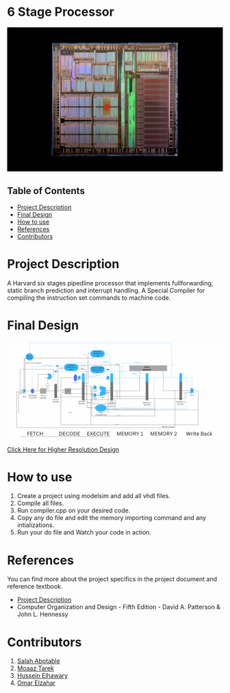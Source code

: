 # 6 Stage Processor
<div align="center"><img src="processor.jpg" alt="processor"></div>

## Table of Contents

* [Project Description](#Project-Description)
* [Final Design](#Final-Design)
* [How to use](#How-to-use)
* [References](#References)
* [Contributors](#Contributors)

# Project Description
A Harvard six stages pipedline processor that implements fullforwarding, static branch prediction and interrupt handling.
A Special Compiler for compiling the instruction set commands to machine code.

# Final Design
![6StageProcessor drawio](processor.PNG)

[Click Here for Higher Resolution Design](https://www.canva.com/design/DAFf1KubZrc/6x8z1np1Zx5c2jGNrf8jeg/edit?utm_content=DAFf1KubZrc&utm_campaign=designshare&utm_medium=link2&utm_source=sharebutton)

# How to use
1. Create a project using modelsim and add all vhdl files.
2. Compile all files.
3. Run compiler.cpp on your desired code.
4. Copy any do file and edit the memory importing command and any intializations.
5. Run your do file and Watch your code in action.

# References
You can find more about the project specifics in the project document and reference textbook.
- [Project Description](ProjectDescription.pdf)
- Computer Organization and Design - Fifth Edition - David A. Patterson & John L. Hennessy

# Contributors
1. [Salah Abotable](https://github.com/SalahAbotaleb)
2. [Moaaz Tarek](https://github.com/moa234)
3. [Hussein Elhawary](https://github.com/Hussein-Elhawary)
4. [Omar Elzahar](https://github.com/omarelzahar02)
